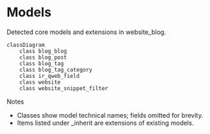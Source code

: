 # Models

Detected core models and extensions in website_blog.

```mermaid
classDiagram
    class blog_blog
    class blog_post
    class blog_tag
    class blog_tag_category
    class ir_qweb_field
    class website
    class website_snippet_filter
```

Notes
- Classes show model technical names; fields omitted for brevity.
- Items listed under _inherit are extensions of existing models.

